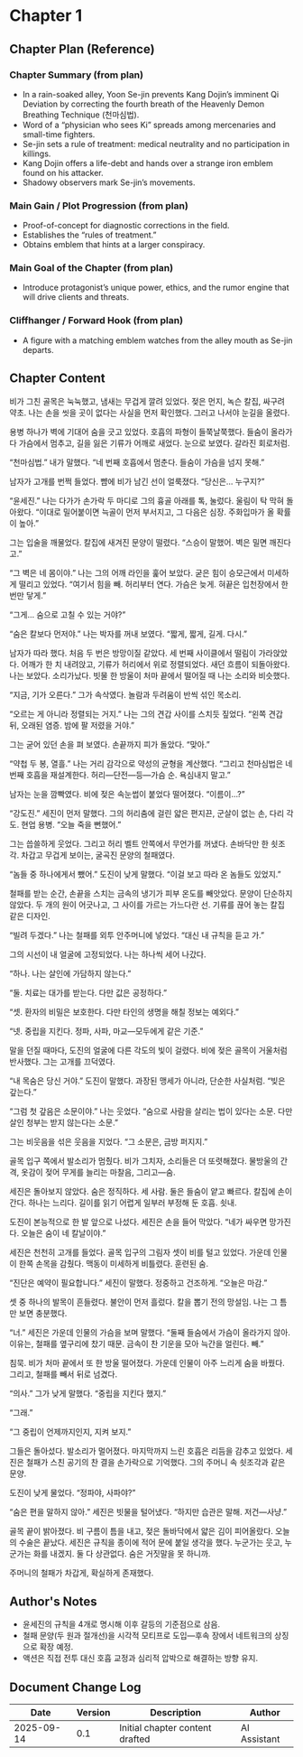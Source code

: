 # Chapter 1

## Chapter Plan (Reference)

### Chapter Summary (from plan)
- In a rain-soaked alley, Yoon Se-jin prevents Kang Dojin’s imminent Qi Deviation by correcting the fourth breath of the Heavenly Demon Breathing Technique (천마심법).
- Word of a “physician who sees Ki” spreads among mercenaries and small-time fighters.
- Se-jin sets a rule of treatment: medical neutrality and no participation in killings.
- Kang Dojin offers a life-debt and hands over a strange iron emblem found on his attacker.
- Shadowy observers mark Se-jin’s movements.

### Main Gain / Plot Progression (from plan)
- Proof-of-concept for diagnostic corrections in the field.
- Establishes the “rules of treatment.”
- Obtains emblem that hints at a larger conspiracy.

### Main Goal of the Chapter (from plan)
- Introduce protagonist’s unique power, ethics, and the rumor engine that will drive clients and threats.

### Cliffhanger / Forward Hook (from plan)
- A figure with a matching emblem watches from the alley mouth as Se-jin departs.

## Chapter Content

비가 그친 골목은 눅눅했고, 냄새는 무겁게 깔려 있었다. 젖은 먼지, 녹슨 칼집, 싸구려 약초. 나는 손을 씻을 곳이 없다는 사실을 먼저 확인했다. 그러고 나서야 눈길을 올렸다.

용병 하나가 벽에 기대어 숨을 긋고 있었다. 호흡의 파형이 들쭉날쭉했다. 들숨이 올라가다 가슴에서 멈추고, 길을 잃은 기류가 어깨로 새었다. 눈으로 보였다. 갈라진 회로처럼.

“천마심법.” 내가 말했다. “네 번째 호흡에서 멈춘다. 들숨이 가슴을 넘지 못해.”

남자가 고개를 번쩍 들었다. 뺨에 비가 남긴 선이 얼룩졌다. “당신은… 누구지?”

“윤세진.” 나는 다가가 손가락 두 마디로 그의 흉골 아래를 톡, 눌렀다. 울림이 탁 막혀 돌아왔다. “이대로 밀어붙이면 늑골이 먼저 부서지고, 그 다음은 심장. 주화입마가 올 확률이 높아.”

그는 입술을 깨물었다. 칼집에 새겨진 문양이 떨렸다. “스승이 말했어. 벽은 밀면 깨진다고.”

“그 벽은 네 몸이야.” 나는 그의 어깨 라인을 훑어 보았다. 굳은 힘이 승모근에서 미세하게 떨리고 있었다. “여기서 힘을 빼. 허리부터 연다. 가슴은 늦게. 혀끝은 입천장에서 한 번만 닿게.”

“그게… 숨으로 고칠 수 있는 거야?”

“숨은 칼보다 먼저야.” 나는 박자를 꺼내 보였다. “짧게, 짧게, 길게. 다시.”

남자가 따라 했다. 처음 두 번은 방망이질 같았다. 세 번째 사이클에서 떨림이 가라앉았다. 어깨가 한 치 내려앉고, 기류가 허리에서 위로 정렬되었다. 새던 흐름이 되돌아왔다. 나는 보았다. 소리가났다. 빗물 한 방울이 처마 끝에서 떨어질 때 나는 소리와 비슷했다.

“지금, 기가 오른다.” 그가 속삭였다. 놀람과 두려움이 반씩 섞인 목소리.

“오르는 게 아니라 정렬되는 거지.” 나는 그의 견갑 사이를 스치듯 짚었다. “왼쪽 견갑 뒤, 오래된 염증. 밤에 팔 저렸을 거야.”

그는 굳어 있던 손을 펴 보였다. 손끝까지 피가 돌았다. “맞아.”

“약첩 두 봉, 열흘.” 나는 거리 감각으로 약성의 균형을 계산했다. “그리고 천마심법은 네 번째 호흡을 재설계한다. 허리—단전—등—가슴 순. 욕심내지 말고.”

남자는 눈을 깜빡였다. 비에 젖은 속눈썹이 붙었다 떨어졌다. “이름이…?”

“강도진.” 세진이 먼저 말했다. 그의 허리춤에 걸린 얇은 편지끈, 군살이 없는 손, 다리 각도. 현업 용병. “오늘 죽을 뻔했어.”

그는 씁쓸하게 웃었다. 그리고 허리 벨트 안쪽에서 무언가를 꺼냈다. 손바닥만 한 쇳조각. 차갑고 무겁게 보이는, 굴곡진 문양의 철패였다.

“놈들 중 하나에게서 뺐어.” 도진이 낮게 말했다. “이걸 보고 따라 온 놈들도 있었지.”

철패를 받는 순간, 손끝을 스치는 금속의 냉기가 피부 온도를 빼앗았다. 문양이 단순하지 않았다. 두 개의 원이 어긋나고, 그 사이를 가르는 가느다란 선. 기류를 끊어 놓는 칼집 같은 디자인.

“빌려 두겠다.” 나는 철패를 외투 안주머니에 넣었다. “대신 내 규칙을 듣고 가.”

그의 시선이 내 얼굴에 고정되었다. 나는 하나씩 세어 나갔다.

“하나. 나는 살인에 가담하지 않는다.”

“둘. 치료는 대가를 받는다. 다만 값은 공정하다.”

“셋. 환자의 비밀은 보호한다. 다만 타인의 생명을 해칠 정보는 예외다.”

“넷. 중립을 지킨다. 정파, 사파, 마교—모두에게 같은 기준.”

말을 던질 때마다, 도진의 얼굴에 다른 각도의 빛이 걸렸다. 비에 젖은 골목이 거울처럼 반사했다. 그는 고개를 끄덕였다.

“내 목숨은 당신 거야.” 도진이 말했다. 과장된 맹세가 아니라, 단순한 사실처럼. “빚은 갚는다.”

“그럼 첫 갚음은 소문이야.” 나는 웃었다. “숨으로 사람을 살리는 법이 있다는 소문. 다만 살인 청부는 받지 않는다는 소문.”

그는 비웃음을 섞은 웃음을 지었다. “그 소문은, 금방 퍼지지.”

골목 입구 쪽에서 발소리가 멈췄다. 비가 그치자, 소리들은 더 또렷해졌다. 물방울의 간격, 옷감이 젖어 무게를 늘리는 마찰음, 그리고—숨.

세진은 돌아보지 않았다. 숨은 정직하다. 세 사람. 둘은 들숨이 얕고 빠르다. 칼집에 손이 간다. 하나는 느리다. 길이를 읽기 어렵게 일부러 부정해 둔 호흡. 쇳내.

도진이 본능적으로 한 발 앞으로 나섰다. 세진은 손을 들어 막았다. “네가 싸우면 망가진다. 오늘은 숨이 네 칼날이야.”

세진은 천천히 고개를 들었다. 골목 입구의 그림자 셋이 비를 털고 있었다. 가운데 인물이 한쪽 손목을 감췄다. 맥동이 미세하게 비틀렸다. 훈련된 숨.

“진단은 예약이 필요합니다.” 세진이 말했다. 정중하고 건조하게. “오늘은 마감.”

셋 중 하나의 발목이 흔들렸다. 불안이 먼저 흘렀다. 칼을 뽑기 전의 망설임. 나는 그 틈만 보면 충분했다.

“너.” 세진은 가운데 인물의 가슴을 보며 말했다. “둘째 들숨에서 가슴이 올라가지 않아. 이유는, 철패를 옆구리에 찼기 때문. 금속이 찬 기운을 모아 늑간을 얼린다. 빼.”

침묵. 비가 처마 끝에서 또 한 방울 떨어졌다. 가운데 인물이 아주 느리게 숨을 바꿨다. 그리고, 철패를 빼서 뒤로 넘겼다. 

“의사.” 그가 낮게 말했다. “중립을 지킨다 했지.”

“그래.”

“그 중립이 언제까지인지, 지켜 보지.”

그들은 돌아섰다. 발소리가 멀어졌다. 마지막까지 느린 호흡은 리듬을 감추고 있었다. 세진은 철패가 스친 공기의 찬 결을 손가락으로 기억했다. 그의 주머니 속 쇳조각과 같은 문양.

도진이 낮게 물었다. “정파야, 사파야?”

“숨은 편을 말하지 않아.” 세진은 빗물을 털어냈다. “하지만 습관은 말해. 저건—사냥.”

골목 끝이 밝아졌다. 비 구름이 틈을 내고, 젖은 돌바닥에서 얇은 김이 피어올랐다. 오늘의 수술은 끝났다. 세진은 규칙을 종이에 적어 문에 붙일 생각을 했다. 누군가는 웃고, 누군가는 화를 내겠지. 둘 다 상관없다. 숨은 거짓말을 못 하니까.

주머니의 철패가 차갑게, 확실하게 존재했다.

## Author's Notes
- 윤세진의 규칙을 4개로 명시해 이후 갈등의 기준점으로 삼음.
- 철패 문양(두 원과 절개선)을 시각적 모티프로 도입—후속 장에서 네트워크의 상징으로 확장 예정.
- 액션은 직접 전투 대신 호흡 교정과 심리적 압박으로 해결하는 방향 유지.

## Document Change Log
| Date       | Version | Description                          | Author       |
|------------|---------|--------------------------------------|--------------|
| 2025-09-14 | 0.1     | Initial chapter content drafted      | AI Assistant |
